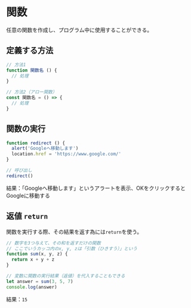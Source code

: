 # 関数

任意の関数を作成し、プログラム中に使用することができる。

## 定義する方法

```javascript
// 方法1
function 関数名 () {
  // 処理
}

// 方法2（アロー関数）
const 関数名 = () => {
  // 処理
}
```

## 関数の実行

```javascript
function redirect () {
  alert('Googleへ移動します')
  location.href = 'https://www.google.com/'
}

// 呼び出し
redirect()
```

結果：「Googleへ移動します」というアラートを表示、OKをクリックするとGoogleに移動する

## 返値 `return`

関数を実行する際、その結果を返す為には`return`を使う。

```javascript
// 数字を3つ与えて、その和を返すだけの関数
// ここでいうカッコ内のx, y, zは「引数（ひきすう）」という
function sum(x, y, z) {
  return x + y + z
}

// 変数に関数の実行結果（返値）を代入することもできる
let answer = sum(3, 5, 7)
console.log(answer)
```
結果：`15`
